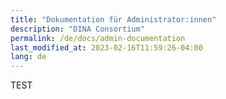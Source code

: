 ```yaml
---
title: "Dokumentation für Administrator:innen"
description: "DINA Consortium"
permalink: /de/docs/admin-documentation
last_modified_at: 2023-02-16T11:59:26-04:00
lang: de
---
```


TEST
